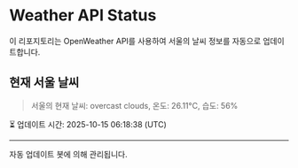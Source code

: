 
# Weather API Status

이 리포지토리는 OpenWeather API를 사용하여 서울의 날씨 정보를 자동으로 업데이트합니다.

## 현재 서울 날씨
> 서울의 현재 날씨: overcast clouds, 온도: 26.11°C, 습도: 56%

⏳ 업데이트 시간: 2025-10-15 06:18:38 (UTC)

---
자동 업데이트 봇에 의해 관리됩니다.
